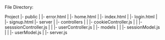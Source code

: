 File Directory:

Project
|- public
|  |- error.html
|  |- home.html
|  |- index.html
|  |- login.html
|  |- signup.html
|- server
|  |- controllers
|  |  |- cookieController.js
|  |  |- sesssionController.js
|  |  |- userController.js
|  |- models
|  |  |- sessionModel.js
|  |  |- userModel.js
|  |- server.js